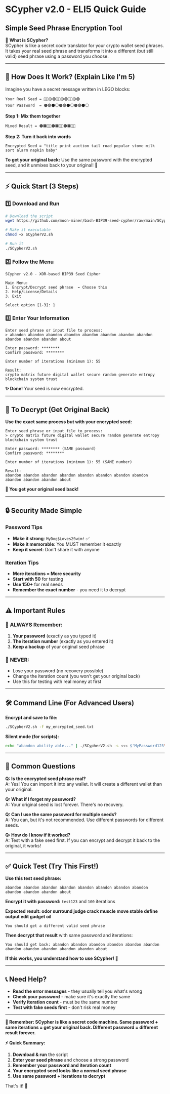 # SCypher v2.0 - ELI5 Quick Guide
## Simple Seed Phrase Encryption Tool

🔐 **What is SCypher?**  
SCypher is like a secret code translator for your crypto wallet seed phrases. It takes your real seed phrase and transforms it into a different (but still valid) seed phrase using a password you choose.

---

## 🤔 How Does It Work? (Explain Like I'm 5)

Imagine you have a secret message written in LEGO blocks:

```
Your Real Seed = 🔴🔵🟡🟢🔴🔵🟡🟢🔴🔵🟡🟢
Your Password  = 🟠🟣⚫⚪🟠🟣⚫⚪🟠🟣⚫⚪
```

**Step 1: Mix them together**
```
Mixed Result = 🟤🟫🔶🔷🟤🟫🔶🔷🟤🟫🔶🔷
```

**Step 2: Turn it back into words**
```
Encrypted Seed = "title print auction tail road popular stove milk sort alarm napkin baby"
```

**To get your original back:** Use the same password with the encrypted seed, and it unmixes back to your original! 🎉

---

## ⚡ Quick Start (3 Steps)

### 1️⃣ Download and Run
```bash
# Download the script
wget https://github.com/moon-miner/bash-BIP39-seed-cypher/raw/main/SCypherV2.sh

# Make it executable
chmod +x SCypherV2.sh

# Run it
./SCypherV2.sh
```

### 2️⃣ Follow the Menu
```
SCypher v2.0 - XOR-based BIP39 Seed Cipher

Main Menu:
1. Encrypt/Decrypt seed phrase  ← Choose this
2. Help/License/Details
3. Exit

Select option [1-3]: 1
```

### 3️⃣ Enter Your Information
```
Enter seed phrase or input file to process:
> abandon abandon abandon abandon abandon abandon abandon abandon abandon abandon abandon about

Enter password: ********
Confirm password: ********

Enter number of iterations (minimum 1): 55

Result:
crypto matrix future digital wallet secure random generate entropy blockchain system trust
```

**✨ Done!** Your seed is now encrypted.

---

## 🔄 To Decrypt (Get Original Back)

**Use the exact same process but with your encrypted seed:**

```
Enter seed phrase or input file to process:
> crypto matrix future digital wallet secure random generate entropy blockchain system trust

Enter password: ******** (SAME password)
Confirm password: ********

Enter number of iterations (minimum 1): 55 (SAME number)

Result:
abandon abandon abandon abandon abandon abandon abandon abandon abandon abandon abandon about
```

**🎯 You get your original seed back!**

---

## 🔒 Security Made Simple

### Password Tips
- **Make it strong**: `MyDog$Loves2Swim!` ✅
- **Make it memorable**: You MUST remember it exactly
- **Keep it secret**: Don't share it with anyone

### Iteration Tips
- **More iterations = More security**
- **Start with 50** for testing
- **Use 150+** for real seeds
- **Remember the exact number** - you need it to decrypt

---

## ⚠️ Important Rules

### 📝 **ALWAYS Remember:**
1. **Your password** (exactly as you typed it)
2. **The iteration number** (exactly as you entered it)
3. **Keep a backup** of your original seed phrase

### 🚫 **NEVER:**
- Lose your password (no recovery possible)
- Change the iteration count (you won't get your original back)
- Use this for testing with real money at first

---

## 🛠️ Command Line (For Advanced Users)

**Encrypt and save to file:**
```bash
./SCypherV2.sh -f my_encrypted_seed.txt
```

**Silent mode (for scripts):**
```bash
echo "abandon ability able..." | ./SCypherV2.sh -s <<< $'MyPassword123\n1000'
```

---

## 🤝 Common Questions

**Q: Is the encrypted seed phrase real?**  
A: Yes! You can import it into any wallet. It will create a different wallet than your original.

**Q: What if I forget my password?**  
A: Your original seed is lost forever. There's no recovery.

**Q: Can I use the same password for multiple seeds?**  
A: You can, but it's not recommended. Use different passwords for different seeds.

**Q: How do I know if it worked?**  
A: Test with a fake seed first. If you can encrypt and decrypt it back to the original, it works!

---

## ✅ Quick Test (Try This First!)

**Use this test seed phrase:**
```
abandon abandon abandon abandon abandon abandon abandon abandon abandon abandon abandon about
```

**Encrypt it with password:** `test123` and `100` iterations

**Expected result: odor surround judge crack muscle move stable define output edit gadget oil**
```
You should get a different valid seed phrase
```

**Then decrypt that result** with same password and iterations:
```
You should get back: abandon abandon abandon abandon abandon abandon abandon abandon abandon abandon abandon about
```

**If this works, you understand how to use SCypher! 🎉**

---

## 📞 Need Help?

- **Read the error messages** - they usually tell you what's wrong
- **Check your password** - make sure it's exactly the same
- **Verify iteration count** - must be the same number
- **Test with fake seeds first** - don't risk real money

---

**🔐 Remember: SCypher is like a secret code machine. Same password + same iterations = get your original back. Different password = different result forever.**

**⚡ Quick Summary:**
1. **Download & run** the script
2. **Enter your seed phrase** and choose a strong password
3. **Remember your password and iteration count**
4. **Your encrypted seed looks like a normal seed phrase**
5. **Use same password + iterations to decrypt**

That's it! 🚀
